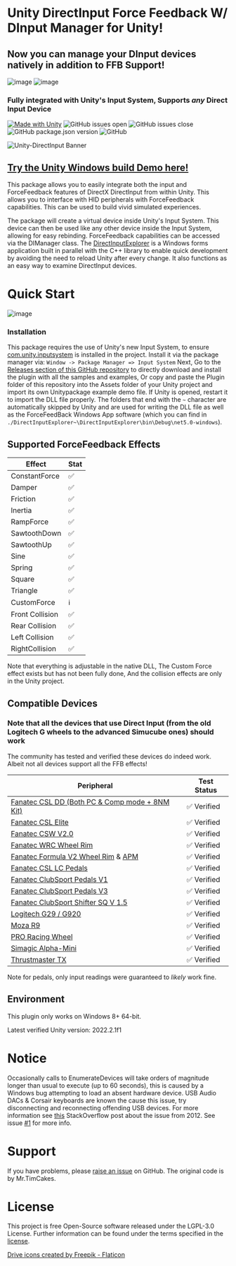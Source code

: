 # Unity DirectInput Force Feedback W/ DInput Manager for Unity!
## Now you can manage your DInput devices natively in addition to FFB Support!
![image](https://github.com/user-attachments/assets/fcd321cb-7b7c-437a-b033-d80a78576f99)
![image](https://github.com/user-attachments/assets/b9ca5989-623a-48bb-9f98-d0ff99588fbd)
### Fully integrated with Unity's Input System, Supports _any_ Direct Input Device
[![Made with Unity](https://img.shields.io/badge/Made%20with-Unity-57b9d3.svg?style=for-the-badge&logo=unity)](https://unity3d.com)
![GitHub issues open](https://img.shields.io/github/issues/ImDanOush/Unity-DirectInput?style=for-the-badge)
![GitHub issues close](https://img.shields.io/github/issues-closed/ImDanOush/Unity-DirectInput?style=for-the-badge)
![GitHub package.json version](https://img.shields.io/github/package-json/v/ImDanOush/Unity-DirectInput?style=for-the-badge)
![GitHub](https://img.shields.io/github/license/ImDanOush/Unity-DirectInput?style=for-the-badge)

![Unity-DirectInput Banner](https://github.com/MrTimcakes/Unity-DirectInput/blob/assets/UnityDirectInputBanner.png )
## [Try the Unity Windows build Demo here!](https://github.com/imDanoush/Unity-DirectInput/releases/tag/v1.0_Demo)
This package allows you to easily integrate both the input and ForceFeedback features of DirectX DirectInput from within Unity. This allows you to interface with HID peripherals with ForceFeedback capabilities. This can be used to build vivid simulated experiences.

The package will create a virtual device inside Unity's Input System. This device can then be used like any other device inside the Input System, allowing for easy rebinding. ForceFeedback capabilities can be accessed via the DIManager class. The [DirectInputExplorer](../../tree/main/DirectInputExplorer~) is a Windows forms application built in parallel with the C++ library to enable quick development by avoiding the need to reload Unity after every change. It also functions as an easy way to examine DirectInput devices.

# Quick Start
![image](https://github.com/user-attachments/assets/12feffae-5311-4603-a983-fee9ed45e372)

### Installation

This package requires the use of Unity's new Input System, to ensure [com.unity.inputsystem](https://docs.unity3d.com/Packages/com.unity.inputsystem@1.0/manual/QuickStartGuide.html) is installed in the project. Install it via the package manager via: 
`Window -> Package Manager => Input System`
Next, Go to the [Releases section of this GitHub repository](https://github.com/imDanoush/Unity-DirectInput/releases) to directly download and install the plugin with all the samples and examples, Or copy and paste the Plugin folder of this repository into the Assets folder of your Unity project and import its own Unitypackage example demo file. If Unity is opened, restart it to import the DLL file properly. The folders that end with the `~` character are automatically skipped by Unity and are used for writing the DLL file as well as the ForceFeedBack Windows App software (which you can find in `./DirectInputExplorer~\DirectInputExplorer\bin\Debug\net5.0-windows`).

## Supported ForceFeedback Effects

| Effect        	|Stat|
|-------------------|----|
| ConstantForce 	| ✅ |
| Damper        	| ✅ |
| Friction      	| ✅ |
| Inertia       	| ✅ |
| RampForce     	| ✅ |
| SawtoothDown  	| ✅ |
| SawtoothUp    	| ✅ |
| Sine          	| ✅ |
| Spring        	| ✅ |
| Square        	| ✅ |
| Triangle      	| ✅ |
| CustomForce   	| ℹ️ |
| Front Collision  	| ✅ |
| Rear Collision   	| ✅ |
| Left Collision  	| ✅ |
| RightCollision  	| ✅ |

[comment]: <> (✅ ℹ️ 🔲)
Note that everything is adjustable in the native DLL, The Custom Force effect exists but has not been fully done, And the collision effects are only in the Unity project.

## Compatible Devices
### Note that all the devices that use Direct Input (from the old Logitech G wheels to the advanced Simucube ones) should work
The community has tested and verified these devices do indeed work. Albeit not all devices support all the FFB effects!

| Peripheral                         | Test Status    |
|------------------------------------|----------------|
| [Fanatec CSL DD (Both PC & Comp mode + 8NM Kit)](https://fanatec.com/eu-en/csl-dd-8-nm) | ✅ Verified    |
| [Fanatec CSL Elite](https://fanatec.com/eu-en/racing-wheels-wheel-bases/wheel-bases/csl-elite-wheel-base-officially-licensed-for-playstation) | ✅ Verified    |
| [Fanatec CSW V2.0](https://fanatec.com/eu-en/racing-wheels-wheel-bases/wheel-bases/clubsport-wheel-base-v2-servo) | ✅ Verified    |
| [Fanatec WRC Wheel Rim](https://fanatec.com/eu-en/steering-wheels/csl-elite-steering-wheel-wrc) | ✅ Verified    |
| [Fanatec Formula V2 Wheel Rim](https://fanatec.com/eu-en/steering-wheels/clubsport-steering-wheel-formula-v2) & [APM](https://fanatec.com/eu-en/shifters-others/podium-advanced-paddle-module) | ✅ Verified    |
| [Fanatec CSL LC Pedals](https://fanatec.com/eu-en/pedals/csl-elite-pedals) | ✅ Verified    |
| [Fanatec ClubSport Pedals V1](https://www.youtube.com/watch?v=jw52Dq3SZaA) | ✅ Verified    |
| [Fanatec ClubSport Pedals V3](https://fanatec.com/eu-en/pedals/clubsport-pedals-v3) | ✅ Verified    |
| [Fanatec ClubSport Shifter SQ V 1.5](https://fanatec.com/eu-en/shifters-others/clubsport-shifter-sq-v-1.5) | ✅ Verified    |
| [Logitech G29 / G920](https://www.logitechg.com/en-gb/products/driving/driving-force-racing-wheel.html) | ✅ Verified    |
| [Moza R9](https://mozaracing.com/wheel-base-r9/) | ✅ Verified    |
| [PRO Racing Wheel](https://www.logitechg.com/en-gb/products/driving/pro-racing-wheel.html) | ✅ Verified    |
| [Simagic Alpha-Mini](https://us.sim-motion.com/products/simagic-alpha-mini-wheel-base) | ✅ Verified    |
| [Thrustmaster TX](https://eshop.thrustmaster.com/en_us/tx-racing-wheel-leather-edition.html) | ✅ Verified    |

[comment]: <> (✅ 🔲)
Note for pedals, only input readings were guaranteed to *likely* work fine.

## Environment

This plugin only works on Windows 8+ 64-bit.

Latest verified Unity version: 2022.2.1f1

# Notice

Occasionally calls to EnumerateDevices will take orders of magnitude longer than usual to execute (up to 60 seconds), this is caused by a Windows bug attempting to load an absent hardware device. USB Audio DACs & Corsair keyboards are known the cause this issue, try disconnecting and reconnecting offending USB devices. For more information see [this](https://stackoverflow.com/questions/10967795/directinput8-enumdevices-sometimes-painfully-slow) StackOverflow post about the issue from 2012. See issue [#1](https://github.com/MrTimcakes/Unity-DirectInput/issues/1) for more info.

# Support

If you have problems, please [raise an issue](https://github.com/MrTimcakes/Unity-DirectInput/issues/new) on GitHub. The original code is by Mr.TimCakes.

# License

This project is free Open-Source software released under the LGPL-3.0 License. Further information can be found under the terms specified in the [license](/../../blob/main/LICENSE).

<a href="https://www.flaticon.com/free-icons/drive" title="drive icons">Drive icons created by Freepik - Flaticon</a>
